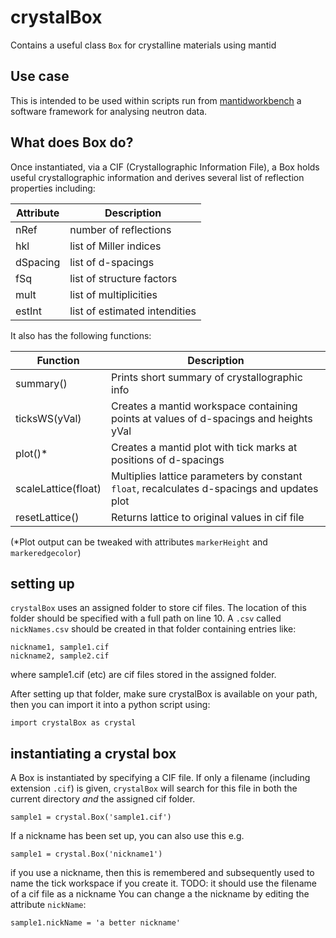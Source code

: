 # crystalBox

Contains a useful class `Box` for crystalline materials using mantid

## Use case

This is intended to be used within scripts run from [mantidworkbench](https://www.mantidproject.org/) a software framework for analysing neutron data. 

## What does Box do?

Once instantiated, via a CIF (Crystallographic Information File), a Box holds useful crystallographic information and derives several list of reflection properties including:

|Attribute | Description |
|----      | ----        |
|nRef      | number of reflections|
|hkl       | list of Miller indices|
|dSpacing  | list of d-spacings |
|fSq       | list of structure factors|
|mult      | list of multiplicities   |
|estInt    | list of estimated intendities|

It also has the following functions:

|Function | Description |
|----      | ----        |
|summary()     | Prints short summary of crystallographic info|
|ticksWS(yVal) | Creates a mantid workspace containing points at values of d-spacings and heights yVal|
|plot()*        | Creates a mantid plot with tick marks at positions of d-spacings | 
|scaleLattice(float)  | Multiplies lattice parameters by constant `float`, recalculates d-spacings and updates plot|
|resetLattice()       | Returns lattice to original values in cif file|

(*Plot output can be tweaked with attributes `markerHeight` and `markeredgecolor`)

## setting up 

`crystalBox` uses an assigned folder to store cif files. The location of this folder should be specified with a full path on line 10. A `.csv` called `nickNames.csv` should be created in that folder containing entries like:
```
nickname1, sample1.cif
nickname2, sample2.cif
```
where sample1.cif (etc) are cif files stored in the assigned folder.

After setting up that folder, make sure crystalBox is available on your path, then you can import it into a python script using:
```
import crystalBox as crystal
```
## instantiating a crystal box

A Box is instantiated by specifying a CIF file. If only a filename (including extension `.cif`) is given, `crystalBox` will search for this file in both the current directory _and_ the assigned cif folder. 
```
sample1 = crystal.Box('sample1.cif')
```
If a nickname has been set up, you can also use this e.g.
```
sample1 = crystal.Box('nickname1')
```
if you use a nickname, then this is remembered and subsequently used to name the tick workspace if you create it. 
TODO: it should use the filename of a cif file as a nickname
You can change a the nickname by editing the attribute `nickName`:
```
sample1.nickName = 'a better nickname'

